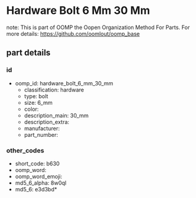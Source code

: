 # Hardware Bolt 6 Mm 30 Mm  

note: This is part of OOMP the Oopen Organization Method For Parts. For more details: https://github.com/oomlout/oomp_base

##  part details





### id
* oomp_id: hardware_bolt_6_mm_30_mm
  * classification: hardware
  * type: bolt
  * size: 6_mm
  * color: 
  * description_main: 30_mm
  * description_extra: 
  * manufacturer: 
  * part_number: 

### other_codes
* short_code: b630
* oomp_word: 
* oomp_word_emoji: 
* md5_6_alpha: 8w0ql
* md5_6: e3d3bd* 